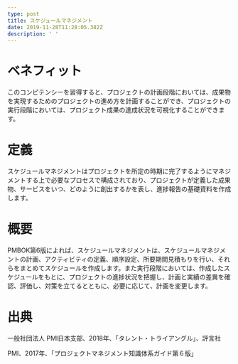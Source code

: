 ```yaml
---
type: post
title: スケジュールマネジメント
date: 2019-11-28T11:28:05.382Z
description: ' '
---
```

# ベネフィット

このコンピテンシーを習得すると、プロジェクトの計画段階においては、成果物を実現するためのプロジェクトの進め方を計画することができ、プロジェクトの実行段階においては、プロジェクト成果の達成状況を可視化することができます。

# 定義

スケジュールマネジメントはプロジェクトを所定の時期に完了するようにマネジメントする上で必要なプロセスで構成されており、プロジェクトが定義した成果物、サービスをいつ、どのように創出するかを表し、進捗報告の基礎資料を作成します。

# 概要

PMBOK第6版によれば、スケジュールマネジメントは、スケジュールマネジメントの計画、アクティビティの定義、順序設定、所要期間見積もりを行い、それらをまとめてスケジュールを作成します。また実行段階においては、作成したスケジュールをもとに、プロジェクトの進捗状況を把握し、計画と実績の差異を確認、評価し、対策を立てるとともに、必要に応じて、計画を変更します。

# 出典

一般社団法人 PMI日本支部、2018年、「タレント・トライアングル」、評言社

PMI、2017年、「プロジェクトマネジメント知識体系ガイド第６版」
